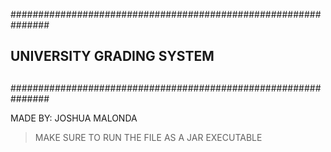 ###############################################################
##                                                           ##
##                UNIVERSITY GRADING SYSTEM                  ##
##                                                           ##
###############################################################

MADE BY: JOSHUA MALONDA

> MAKE SURE TO RUN THE FILE AS A JAR EXECUTABLE
